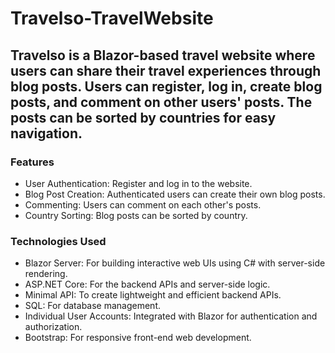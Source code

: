# Travelso-TravelWebsite

## Travelso is a Blazor-based travel website where users can share their travel experiences through blog posts. Users can register, log in, create blog posts, and comment on other users' posts. The posts can be sorted by countries for easy navigation.

### Features
- User Authentication: Register and log in to the website.
- Blog Post Creation: Authenticated users can create their own blog posts.
- Commenting: Users can comment on each other's posts.
- Country Sorting: Blog posts can be sorted by country.

### Technologies Used
- Blazor Server: For building interactive web UIs using C# with server-side rendering.
- ASP.NET Core: For the backend APIs and server-side logic.
- Minimal API: To create lightweight and efficient backend APIs.
- SQL: For database management.
- Individual User Accounts: Integrated with Blazor for authentication and authorization.
- Bootstrap: For responsive front-end web development.
